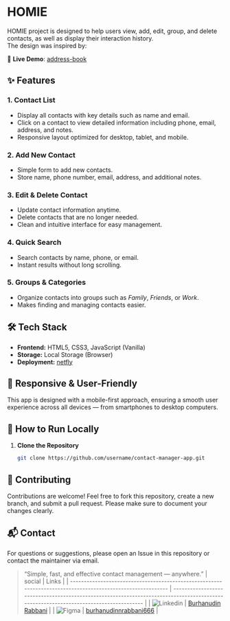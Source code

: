 # HOMIE

HOMIE project is designed to help users view, add, edit, group, and delete contacts, as well as display their interaction history.  
The design was inspired by:

🔗 **Live Demo**: [address-book](https://address-book-six-theta.vercel.app/)

## ✨ Features

### 1. Contact List

- Display all contacts with key details such as name and email.
- Click on a contact to view detailed information including phone, email, address, and notes.
- Responsive layout optimized for desktop, tablet, and mobile.

### 2. Add New Contact

- Simple form to add new contacts.
- Store name, phone number, email, address, and additional notes.

### 3. Edit & Delete Contact

- Update contact information anytime.
- Delete contacts that are no longer needed.
- Clean and intuitive interface for easy management.

### 4. Quick Search

- Search contacts by name, phone, or email.
- Instant results without long scrolling.

### 5. Groups & Categories

- Organize contacts into groups such as _Family_, _Friends_, or _Work_.
- Makes finding and managing contacts easier.

## 🛠️ Tech Stack

- **Frontend:** HTML5, CSS3, JavaScript (Vanilla)
- **Storage:** Local Storage (Browser)
- **Deployment:** [netfly](address-book-six-theta.vercel.app)

## 📱 Responsive & User-Friendly

This app is designed with a mobile-first approach, ensuring a smooth user experience across all devices — from smartphones to desktop computers.

## 🚀 How to Run Locally

1. **Clone the Repository**
   ```bash
   git clone https://github.com/username/contact-manager-app.git
   ```

## 🤝 Contributing

Contributions are welcome!
Feel free to fork this repository, create a new branch, and submit a pull request.
Please make sure to document your changes clearly.

## 📬 Contact

For questions or suggestions, please open an Issue in this repository or contact the maintainer via email.

> “Simple, fast, and effective contact management — anywhere.”
> | social | Links |
> | ----------------------------------------------------------------------------------------------------------- | ------------------------------------------------------------------------------------------------------------------------------------- |
> | ![Linkedin](https://img.shields.io/badge/LinkedIn-0077B5?style=for-the-badge&logo=linkedin&logoColor=white) | [Burhanudin Rabbani](https://www.linkedin.com/in/burhanudin-rabbani-ba1033362/) |
> | ![Figma](https://img.shields.io/badge/Figma-F24E1E?style=for-the-badge&logo=figma&logoColor=white) | [burhanudinnrabbani666](https://www.figma.com/files/team/1542920370909340660/project/442001460/Team-project?fuid=1542920368842988705) |
